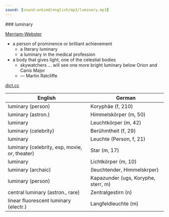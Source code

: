 ```yaml
---
sound: [sound:ankimd/english/mp3/luminary.mp3]
---
```


\### luminary

[Merriam-Webster](https://www.merriam-webster.com/dictionary/luminary)

- a person of prominence or brilliant achievement
    - a literary luminary
    - a luminary in the medical profession
- a body that gives light, one of the celestial bodies
    - skywatchers … will see one more bright luminary below Orion and Canis Major
    - — Martin Ratcliffe

[dict.cc](https://www.dict.cc/luminary)

| English        | German       |
| -------------- | ------------ |
| luminary (person) | Koryphäe (f, 210) |
| luminary (astron.) | Himmelskörper (m, 50) |
| luminary | Leuchtkörper (m, 42) |
| luminary (celebrity) | Berühmtheit (f, 29) |
| luminary | Leuchte (Person, f, 21) |
| luminary (celebrity, esp, movie, or, theater) | Star (m, 17) |
| luminary | Lichtkörper (m, 10) |
| luminary (archaic) |  (leuchtender, Himmelskrper) |
| luminary (person) | Kapazunder (ugs, Koryphe, sterr, m) |
| central luminary (astron., rare) | Zentralgestirn (n) |
| linear fluorescent luminary (electr.) | Langfeldleuchte (m) |
